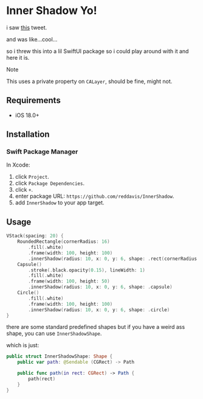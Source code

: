 # Inner Shadow Yo!

i saw [this](https://x.com/Barbapapapps/status/1947350892791140593) tweet.

and was like...cool...

so i threw this into a lil SwiftUI package so i could play around with it and here it is.

> [!NOTE]
> This uses a private property on `CALayer`, should be fine, might not.

## Requirements

- iOS 18.0+

## Installation

### Swift Package Manager

In Xcode:

1. click `Project`.
2. click `Package Dependencies`.
3. click `+`.
4. enter package URL: `https://github.com/reddavis/InnerShadow`.
5. add `InnerShadow` to your app target.

## Usage

```swift
VStack(spacing: 20) {
    RoundedRectangle(cornerRadius: 16)
        .fill(.white)
        .frame(width: 100, height: 100)
        .innerShadow(radius: 10, x: 0, y: 6, shape: .rect(cornerRadius: 24))
    Capsule()
        .stroke(.black.opacity(0.15), lineWidth: 1)
        .fill(.white)
        .frame(width: 100, height: 50)
        .innerShadow(radius: 10, x: 0, y: 6, shape: .capsule)
    Circle()
        .fill(.white)
        .frame(width: 100, height: 100)
        .innerShadow(radius: 10, x: 0, y: 6, shape: .circle)
}
```

there are some standard predefined shapes but if you have a weird ass shape, 
you can use `InnerShadowShape`.

which is just:

```swift
public struct InnerShadowShape: Shape {
    public var path: @Sendable (CGRect) -> Path

    public func path(in rect: CGRect) -> Path {
        path(rect)
    }
}
```
